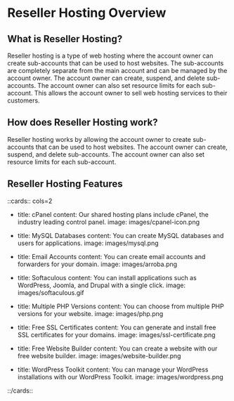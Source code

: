 # Reseller Hosting Overview

## What is Reseller Hosting?

Reseller hosting is a type of web hosting where the account owner can create sub-accounts that can be used to host websites. The sub-accounts are completely separate from the main account and can be managed by the account owner. The account owner can create, suspend, and delete sub-accounts. The account owner can also set resource limits for each sub-account. This allows the account owner to sell web hosting services to their customers.

## How does Reseller Hosting work?

Reseller hosting works by allowing the account owner to create sub-accounts that can be used to host websites. The account owner can create, suspend, and delete sub-accounts. The account owner can also set resource limits for each sub-account. 

## Reseller Hosting Features

::cards:: cols=2

- title: cPanel
  content: Our shared hosting plans include cPanel, the industry leading control panel.
  image: images/cpanel-icon.png

- title: MySQL Databases
  content: You can create MySQL databases and users for applications.
  image: images/mysql.png

- title: Email Accounts
  content: You can create email accounts and forwarders for your domain.
  image: images/arroba.png

- title: Softaculous
  content: You can install applications such as WordPress, Joomla, and Drupal with a single click.
  image: images/softaculous.gif

- title: Multiple PHP Versions
  content: You can choose from multiple PHP versions for your website.
  image: images/php.png

- title: Free SSL Certificates
  content: You can generate and install free SSL certificates for your domains.
  image: images/ssl-certificate.png

- title: Free Website Builder
  content: You can create a website with our free website builder.
  image: images/website-builder.png

- title: WordPress Toolkit
  content: You can manage your WordPress installations with our WordPress Toolkit.
  image: images/wordpress.png

::/cards::